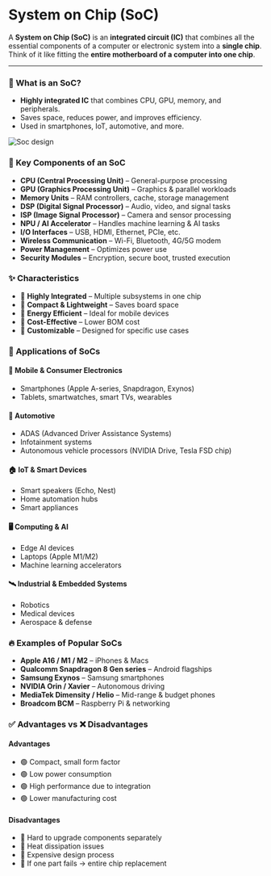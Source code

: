# System on Chip (SoC)

A **System on Chip (SoC)** is an **integrated circuit (IC)** that combines all the essential components of a computer or electronic system into a **single chip**.  
Think of it like fitting the **entire motherboard of a computer into one chip**.  

---

### 🔹 What is an SoC?
- **Highly integrated IC** that combines CPU, GPU, memory, and peripherals.  
- Saves space, reduces power, and improves efficiency.  
- Used in smartphones, IoT, automotive, and more.  

![Soc design](https://www.researchgate.net/profile/Amr-Abdel-Hamid-4/publication/254101812/figure/fig4/AS:670548573057038@1536882646975/SOC-Design-Flow-and-IP-Blocks-Deliverable.png)


### 🧩 Key Components of an SoC
- **CPU (Central Processing Unit)** – General-purpose processing  
- **GPU (Graphics Processing Unit)** – Graphics & parallel workloads  
- **Memory Units** – RAM controllers, cache, storage management  
- **DSP (Digital Signal Processor)** – Audio, video, and signal tasks  
- **ISP (Image Signal Processor)** – Camera and sensor processing  
- **NPU / AI Accelerator** – Handles machine learning & AI tasks  
- **I/O Interfaces** – USB, HDMI, Ethernet, PCIe, etc.  
- **Wireless Communication** – Wi-Fi, Bluetooth, 4G/5G modem  
- **Power Management** – Optimizes power use  
- **Security Modules** – Encryption, secure boot, trusted execution  



### ✨ Characteristics
- 🔹 **Highly Integrated** – Multiple subsystems in one chip  
- 🔹 **Compact & Lightweight** – Saves board space  
- 🔹 **Energy Efficient** – Ideal for mobile devices  
- 🔹 **Cost-Effective** – Lower BOM cost  
- 🔹 **Customizable** – Designed for specific use cases  


### 🚀 Applications of SoCs

#### 📱 Mobile & Consumer Electronics
- Smartphones (Apple A-series, Snapdragon, Exynos)  
- Tablets, smartwatches, smart TVs, wearables  

#### 🚗 Automotive
- ADAS (Advanced Driver Assistance Systems)  
- Infotainment systems  
- Autonomous vehicle processors (NVIDIA Drive, Tesla FSD chip)  

#### 🏠 IoT & Smart Devices
- Smart speakers (Echo, Nest)  
- Home automation hubs  
- Smart appliances  

#### 🖥️ Computing & AI
- Edge AI devices  
- Laptops (Apple M1/M2)  
- Machine learning accelerators  

#### 🛰️ Industrial & Embedded Systems
- Robotics  
- Medical devices  
- Aerospace & defense  



### 🔥 Examples of Popular SoCs
- **Apple A16 / M1 / M2** – iPhones & Macs  
- **Qualcomm Snapdragon 8 Gen series** – Android flagships  
- **Samsung Exynos** – Samsung smartphones  
- **NVIDIA Orin / Xavier** – Autonomous driving  
- **MediaTek Dimensity / Helio** – Mid-range & budget phones  
- **Broadcom BCM** – Raspberry Pi & networking  


### ✅ Advantages vs ❌ Disadvantages

#### Advantages
- 🟢 Compact, small form factor  
- 🟢 Low power consumption  
- 🟢 High performance due to integration  
- 🟢 Lower manufacturing cost  

#### Disadvantages
- 🔴 Hard to upgrade components separately  
- 🔴 Heat dissipation issues  
- 🔴 Expensive design process  
- 🔴 If one part fails → entire chip replacement  



